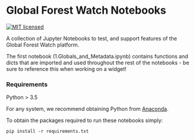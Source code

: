 # Global Forest Watch Notebooks
[![MIT licensed](https://img.shields.io/badge/license-MIT-blue.svg)](https://raw.githubusercontent.com/hyperium/hyper/master/LICENSE)

A collection of Jupyter Notebooks to test, and support features of the Global Forest Watch platform.

The first notebook (1.Globals_and_Metadata.ipynb) contains functions and dicts that are imported and used throughout the rest of the notebooks - be sure to reference this when working on a widget!


### Requirements

Python > 3.5

For any system, we recommend obtaining Python from [Anaconda](https://anaconda.org/anaconda/python).

To obtain the packages required to run these notebooks simply:

`pip install -r requirements.txt`
